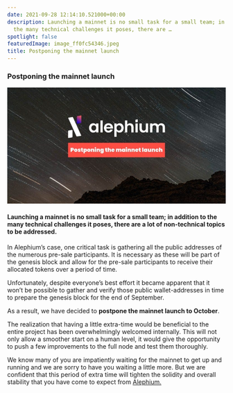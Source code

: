 ```yaml
---
date: 2021-09-28 12:14:10.521000+00:00
description: Launching a mainnet is no small task for a small team; in addition to
  the many technical challenges it poses, there are …
spotlight: false
featuredImage: image_ff0fc54346.jpeg
title: Postponing the mainnet launch
---
```


### Postponing the mainnet launch

![](image_ff0fc54346.jpeg)

#### Launching a mainnet is no small task for a small team; in addition to the many technical challenges it poses, there are a lot of non-technical topics to be addressed.

In Alephium’s case, one critical task is gathering all the public addresses of the numerous pre-sale participants. It is necessary as these will be part of the genesis block and allow for the pre-sale participants to receive their allocated tokens over a period of time.

Unfortunately, despite everyone’s best effort it became apparent that it won’t be possible to gather and verify those public wallet-addresses in time to prepare the genesis block for the end of September.

As a result, we have decided to **postpone the mainnet launch to October**.

The realization that having a little extra-time would be beneficial to the entire project has been overwhelmingly welcomed internally. This will not only allow a smoother start on a human level, it would give the opportunity to push a few improvements to the full node and test them thoroughly.

We know many of you are impatiently waiting for the mainnet to get up and running and we are sorry to have you waiting a little more. But we are confident that this period of extra time will tighten the solidity and overall stability that you have come to expect from <a href="https://github.com/alephium" class="markup--anchor markup--p-anchor" data-href="https://github.com/alephium" rel="noopener" target="_blank">Alephium.</a>
